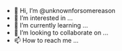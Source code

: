 - 👋 Hi, I’m @unknownforsomereason
- 👀 I’m interested in ...
- 🌱 I’m currently learning ...
- 💞️ I’m looking to collaborate on ...
- 📫 How to reach me ...

<!---
unknownforsomereason/unknownforsomereason is a ✨ special ✨ repository because its `README.md` (this file) appears on your GitHub profile.
You can click the Preview link to take a look at your changes.
--->
